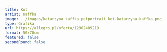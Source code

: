 ```yaml
---
title: Kot
artist: Kaffka
image: ../images/katarzyna_kaffka_petportrait_kot-katarzyna-kaffka.png
type: Grafika
url: https://allegro.pl/oferta/12902489219
format: 50x70cm
featured: false
secondRound: false
---
```

